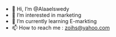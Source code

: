 - 👋 Hi, I’m @Alaaelswedy
- 👀 I’m interested in marketing 
- 🌱 I’m currently learning E-markting
- 📫 How to reach me : zoihs@yahoo.com

<!---
Alaaelswedy/Alaaelswedy is a ✨ special ✨ repository because its `README.md` (this file) appears on your GitHub profile.
You can click the Preview link to take a look at your changes.
--->
